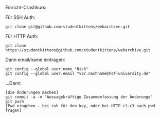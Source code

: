 Einricht-Crashkurs:

Für SSH Auth:

    git clone git@github.com:studentkittens/webarchive.git

Für HTTP Auth:

    git clone https://studentkittens@github.com/studentkittens/webarchive.git

Dann email/name eintragen:

    git config --global user.name "Nick"
    git config --global user.email "vor.nachname@hof-university.de"

...Dann:

    [die Änderungen machen]
    git commit -a -m "Aussagekräftige Zusammenfassung der Änderunge"
    git push
    [Pwd eingeben - bei ssh für den key, oder bei HTTP c1-c3 nach pwd fragen]
